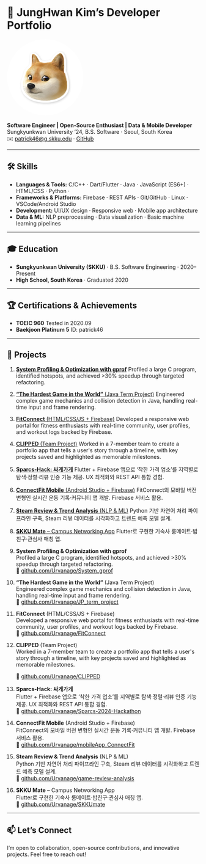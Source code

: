 <!-- ────────────────────────────────────────────────────────────────────────── -->
# 🎯 JungHwan Kim’s Developer Portfolio

<img src="./figures.jpg" alt="JungHwan Kim" width="200" style="border-radius:50%;"/>

**Software Engineer | Open-Source Enthusiast | Data & Mobile Developer**  
Sungkyunkwan University ‘24, B.S. Software · Seoul, South Korea  
✉️ patrick46@g.skku.edu · [GitHub](https://github.com/Urvanage)

---

## 🛠 Skills
- **Languages & Tools:** C/C++ · Dart/Flutter · Java · JavaScript (ES6+) · HTML/CSS · Python · 
- **Frameworks & Platforms:** Firebase · REST APIs · Git/GitHub · Linux · VSCode/Android Studio  
- **Development:** UI/UX design · Responsive web · Mobile app architecture  
- **Data & ML:** NLP preprocessing · Data visualization · Basic machine learning pipelines  

---

## 🎓 Education
- **Sungkyunkwan University (SKKU)** · B.S. Software Engineering · 2020–Present  
- **High School, South Korea** · Graduated 2020

---

## 🏆 Certifications & Achievements
- **TOEIC 960** Tested in 2020.09
- **Baekjoon Platinum 5** ID: patrick46

---

## 💼 Projects

1. [**System Profiling & Optimization with gprof**](https://github.com/Urvanage/System_gprof)
   Profiled a large C program, identified hotspots, and achieved >30% speedup through targeted refactoring.

2. [**“The Hardest Game in the World”** (Java Term Project)](https://github.com/Urvanage/JP_term_project)
   Engineered complex game mechanics and collision detection in Java, handling real-time input and frame rendering.

3. [**FitConnect** (HTML/CSS/JS + Firebase)](https://github.com/Urvanage/FitConnect)
   Developed a responsive web portal for fitness enthusiasts with real-time community, user profiles, and workout logs backed by Firebase.

4. [**CLIPPED** (Team Project)](https://github.com/Urvanage/CLIPPED)
   Worked in a 7-member team to create a portfolio app that tells a user's story through a timeline, with key projects saved and highlighted as memorable milestones.

5. [**Sparcs-Hack: 싸게가게**](https://github.com/Urvanage/Sparcs-2024-Hackathon)
   Flutter + Firebase 앱으로 ‘착한 가격 업소’를 지역별로 탐색·정렬·리뷰 인증 기능 제공. UX 최적화와 REST API 통합 경험.

6. [**ConnectFit Mobile** (Android Studio + Firebase)](https://github.com/Urvanage/mobileApp_ConnectFit)
   FitConnect의 모바일 버전 변형인 실시간 운동 기록·커뮤니티 앱 개발. Firebase 서비스 활용.

7. [**Steam Review & Trend Analysis** (NLP & ML)](https://github.com/Urvanage/game-review-analysis)
   Python 기반 자연어 처리 파이프라인 구축, Steam 리뷰 데이터를 시각화하고 트렌드 예측 모델 설계.

8. [**SKKU Mate** – Campus Networking App](https://github.com/Urvanage/SKKUmate)
   Flutter로 구현한 기숙사 룸메이트·밥친구·관심사 매칭 앱.

1. **System Profiling & Optimization with gprof**  
   Profiled a large C program, identified hotspots, and achieved >30% speedup through targeted refactoring.  
   🔗 [github.com/Urvanage/System_gprof](https://github.com/Urvanage/System_gprof)

2. **“The Hardest Game in the World”** (Java Term Project)  
   Engineered complex game mechanics and collision detection in Java, handling real-time input and frame rendering.  
   🔗 [github.com/Urvanage/JP_term_project](https://github.com/Urvanage/JP_term_project)

3. **FitConnect** (HTML/CSS/JS + Firebase)  
   Developed a responsive web portal for fitness enthusiasts with real-time community, user profiles, and workout logs backed by Firebase.  
   🔗 [github.com/Urvanage/FitConnect](https://github.com/Urvanage/FitConnect)

4. **CLIPPED** (Team Project)  
   Worked in a 7-member team to create a portfolio app that tells a user's story through a timeline, with key projects saved and highlighted as memorable milestones.
   
   🔗 [github.com/Urvanage/CLIPPED](https://github.com/Urvanage/CLIPPED)

6. **Sparcs-Hack: 싸게가게**  
   Flutter + Firebase 앱으로 ‘착한 가격 업소’를 지역별로 탐색·정렬·리뷰 인증 기능 제공. UX 최적화와 REST API 통합 경험.  
   🔗 [github.com/Urvanage/Sparcs-2024-Hackathon](https://github.com/Urvanage/Sparcs-2024-Hackathon)

7. **ConnectFit Mobile** (Android Studio + Firebase)  
   FitConnect의 모바일 버전 변형인 실시간 운동 기록·커뮤니티 앱 개발. Firebase 서비스 활용.  
   🔗 [github.com/Urvanage/mobileApp_ConnectFit](https://github.com/Urvanage/mobileApp_ConnectFit)

8. **Steam Review & Trend Analysis** (NLP & ML)  
   Python 기반 자연어 처리 파이프라인 구축, Steam 리뷰 데이터를 시각화하고 트렌드 예측 모델 설계.  
   🔗 [github.com/Urvanage/game-review-analysis](https://github.com/Urvanage/game-review-analysis)

9. **SKKU Mate** – Campus Networking App  
   Flutter로 구현한 기숙사 룸메이트·밥친구·관심사 매칭 앱.  
   🔗 [github.com/Urvanage/SKKUmate](https://github.com/Urvanage/SKKUmate)

---

## 📫 Let’s Connect
I’m open to collaboration, open-source contributions, and innovative projects. Feel free to reach out!

